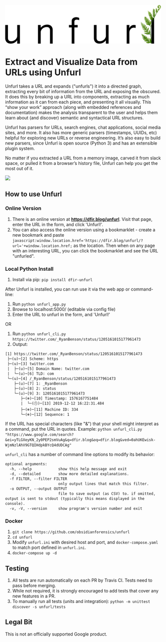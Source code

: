 ![Unfurl Logo](/unfurl/static/unfurl.png)

# Extract and Visualize Data from URLs using Unfurl
Unfurl takes a URL and expands ("unfurls") it into a directed graph, extracting every bit of information from the URL and 
exposing the obscured. It does this by breaking up a URL into components, extracting as much information as it can from 
each piece, and presenting it all visually. This “show your work” approach (along with embedded references and documentation) 
makes the analysis transparent to the user and helps them learn about (and discover) semantic and syntactical URL structures.

Unfurl has parsers for URLs, search engines, chat applications, social media sites, and more. It also has more generic parsers 
(timestamps, UUIDs, etc) helpful for exploring new URLs or reverse engineering. It’s also easy to build new parsers, since 
Unfurl is open source (Python 3) and has an extensible plugin system.

No matter if you extracted a URL from a memory image, carved it from slack space, or pulled it from a browser’s history file, 
Unfurl can help you get the most out of it.

<img src="docs/unfurl-demo.gif"/>

## How to use Unfurl

### Online Version

1. There is an online version at **https://dfir.blog/unfurl**. Visit that page, enter the URL in the form, and 
click 'Unfurl!'. 
2. You can also access the online version using a bookmarklet - create a new bookmark and paste 
`javascript:window.location.href='https://dfir.blog/unfurl/?url='+window.location.href;` as the location. Then when on any
page with an interesting URL, you can click the bookmarklet and see the URL "unfurled".

### Local Python Install

1. Install via pip: `pip install dfir-unfurl`

After Unfurl is installed, you can run use it via the web app or command-line:

1. Run `python unfurl_app.py`
1. Browse to localhost:5000/ (editable via config file)
1. Enter the URL to unfurl in the form, and 'Unfurl!'

OR

1. Run `python unfurl_cli.py https://twitter.com/_RyanBenson/status/1205161015177961473`
1. Output: 
```
[1] https://twitter.com/_RyanBenson/status/1205161015177961473
 ├─(u)─[2] Scheme: https
 ├─(u)─[3] twitter.com
 |  ├─(u)─[5] Domain Name: twitter.com
 |  └─(u)─[6] TLD: com
 └─(u)─[4] /_RyanBenson/status/1205161015177961473
    ├─(u)─[7] 1: _RyanBenson
    ├─(u)─[8] 2: status
    └─(u)─[9] 3: 1205161015177961473
       ├─(❄)─[10] Timestamp: 1576167751484
       |  └─(🕓)─[13] 2019-12-12 16:22:31.484
       ├─(❄)─[11] Machine ID: 334
       └─(❄)─[12] Sequence: 1 
```

If the URL has special characters (like "&") that your shell might interpret as a command, put the URL in quotes. 
Example: `python unfurl_cli.py "https://www.google.com/search?&ei=yTLGXeyKN_2y0PEP2smVuAg&q=dfir.blog&oq=dfir.blog&ved=0ahUKEwisk-WjmNzlAhV9GTQIHdpkBYcQ4dUDCAg"`

`unfurl_cli` has a number of command line options to modify its behavior:
```
optional arguments:
  -h, --help            show this help message and exit
  -d, --detailed        show more detailed explanations.
  -f FILTER, --filter FILTER
                        only output lines that match this filter.
  -o OUTPUT, --output OUTPUT
                        file to save output (as CSV) to. if omitted, output is sent to stdout (typically this means displayed in the console).
  -v, -V, --version     show program's version number and exit
```

### Docker 

1. `git clone https://github.com/obsidianforensics/unfurl`
1. `cd unfurl`
1. Modify `unfurl.ini` with desired host and port, and `docker-compose.yaml` to match port defined in `unfurl.ini`.
1. `docker-compose up -d`

## Testing 

1. All tests are run automatically on each PR by Travis CI. Tests need to pass before merging. 
1. While not required, it is strongly encouraged to add tests that cover any new features in a PR. 
1. To manually run all tests (units and integration): ``python -m unittest discover -s unfurl/tests``

## Legal Bit
This is not an officially supported Google product.
